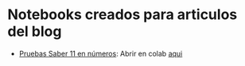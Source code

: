 # Notebooks creados para articulos del blog

- [Pruebas Saber 11 en números](https://carmoreno.com.co/dataviz/2025/05/20/pruebas-saber-11-icfes-colombia-en-numeros/): Abrir en colab [aqui](https://colab.research.google.com/drive/1hxYrCXIEwsEeHUkDhqlcd7HrlSDTjKL4?usp=sharing)